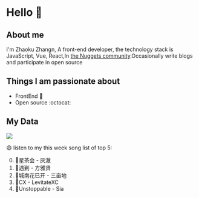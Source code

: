 # Hello 👋

## About me

I'm Zhaoku Zhangn, A front-end developer, the technology stack is JavaScript, Vue, React,In [the Nuggets community](https://juejin.cn/user/2999123452110574).Occasionally write blogs and participate in open source 

## Things I am passionate about

- FrontEnd :robot:
- Open source :octocat:

## My Data
<img src="https://github-readme-stats.vercel.app/api/top-langs/?username=Husky-Yellow" />

😄 listen to my this week song list of top 5:

0. 🌈星茶会 - 灰澈
1. 🌈遇到 - 方雅贤
2. 🌈城南花已开 - 三亩地
3. 🌈CX - LevitateXC
4. 🌈Unstoppable - Sia

